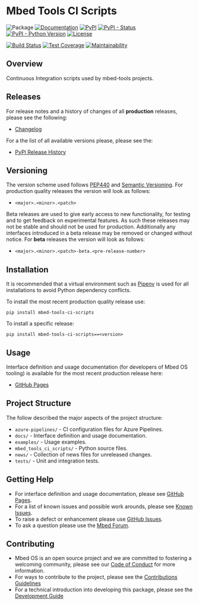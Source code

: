 # Mbed Tools CI Scripts

![Package](https://img.shields.io/badge/Package-mbed--tools--ci--scripts-lightgrey)
[![Documentation](https://img.shields.io/badge/Documentation-GitHub_Pages-blue)](https://armmbed.github.io/mbed-tools-ci-scripts)
[![PyPI](https://img.shields.io/pypi/v/mbed-tools-ci-scripts)](https://pypi.org/project/mbed-tools-ci-scripts/)
[![PyPI - Status](https://img.shields.io/pypi/status/mbed-tools-ci-scripts)](https://pypi.org/project/mbed-tools-ci-scripts/)
[![PyPI - Python Version](https://img.shields.io/pypi/pyversions/mbed-tools-ci-scripts)](https://pypi.org/project/mbed-tools-ci-scripts/)
[![License](https://img.shields.io/badge/License-Apache%202.0-blue.svg)](https://github.com/ARMmbed/mbed-tools-ci-scripts/blob/master/LICENSE)

[![Build Status](https://dev.azure.com/mbed-tools/mbed-tools-ci-scripts/_apis/build/status/Build%20and%20Release?branchName=master&stageName=CI%20Checkpoint)](https://dev.azure.com/mbed-tools/mbed-tools-ci/_build/latest?definitionId=3&branchName=master)
[![Test Coverage](https://codecov.io/gh/ARMmbed/mbed-tools-ci-scripts/branch/master/graph/badge.svg)](https://codecov.io/gh/ARMmbed/mbed-tools-ci-scripts)
[![Maintainability](https://api.codeclimate.com/v1/badges/41301e959f22986b7b2b/maintainability)](https://codeclimate.com/github/ARMmbed/mbed-tools-ci-scripts/maintainability)

## Overview

Continuous Integration scripts used by mbed-tools projects.


## Releases

For release notes and a history of changes of all **production** releases, please see the following:

- [Changelog](https://github.com/ARMmbed/mbed-tools-ci-scripts/blob/master/CHANGELOG.md)

For a the list of all available versions please, please see the:

- [PyPI Release History](https://pypi.org/project/mbed-tools-ci-scripts/#history)

## Versioning

The version scheme used follows [PEP440](https://www.python.org/dev/peps/pep-0440/) and 
[Semantic Versioning](https://semver.org/). For production quality releases the version will look as follows:

- `<major>.<minor>.<patch>`

Beta releases are used to give early access to new functionality, for testing and to get feedback on experimental 
features. As such these releases may not be stable and should not be used for production. Additionally any interfaces
introduced in a beta release may be removed or changed without notice. For **beta** releases the version will look as
follows:

- `<major>.<minor>.<patch>-beta.<pre-release-number>`

## Installation

It is recommended that a virtual environment such as [Pipenv](https://github.com/pypa/pipenv/blob/master/README.md) is
used for all installations to avoid Python dependency conflicts.

To install the most recent production quality release use:

```
pip install mbed-tools-ci-scripts
```

To install a specific release:

```
pip install mbed-tools-ci-scripts==<version>
```

## Usage

Interface definition and usage documentation (for developers of Mbed OS tooling) is available for the most recent
production release here:

- [GitHub Pages](https://armmbed.github.io/mbed-tools-ci-scripts)

## Project Structure

The follow described the major aspects of the project structure:

- `azure-pipelines/` - CI configuration files for Azure Pipelines.
- `docs/` - Interface definition and usage documentation.
- `examples/` - Usage examples.
- `mbed_tools_ci_scripts/` - Python source files.
- `news/` - Collection of news files for unreleased changes.
- `tests/` - Unit and integration tests.

## Getting Help

- For interface definition and usage documentation, please see [GitHub Pages](https://armmbed.github.io/mbed-tools-ci-scripts).
- For a list of known issues and possible work arounds, please see [Known Issues](KNOWN_ISSUES.md).
- To raise a defect or enhancement please use [GitHub Issues](https://github.com/ARMmbed/mbed-tools-ci-scripts/issues).
- To ask a question please use the [Mbed Forum](https://forums.mbed.com/).

## Contributing

- Mbed OS is an open source project and we are committed to fostering a welcoming community, please see our
  [Code of Conduct](https://github.com/ARMmbed/mbed-tools-ci-scripts/blob/master/CODE_OF_CONDUCT.md) for more information.
- For ways to contribute to the project, please see the [Contributions Guidelines](https://github.com/ARMmbed/mbed-tools-ci-scripts/blob/master/CONTRIBUTING.md)
- For a technical introduction into developing this package, please see the [Development Guide](https://github.com/ARMmbed/mbed-tools-ci-scripts/blob/master/DEVELOPMENT.md)
